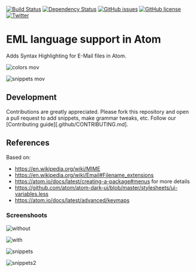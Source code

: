 [![Build Status](https://travis-ci.org/mariozaizar/language-eml.svg?branch=master)](https://travis-ci.org/mariozaizar/language-eml)
[![Dependency Status](https://david-dm.org/mariozaizar/language-eml.svg)](https://david-dm.org/mariozaizar/language-eml)
[![GitHub issues](https://img.shields.io/github/issues/mariozaizar/language-eml.svg)](https://github.com/mariozaizar/language-eml/issues)
[![GitHub license](https://img.shields.io/badge/license-MIT-blue.svg)](https://raw.githubusercontent.com/mariozaizar/language-eml/master/LICENSE.md)
[![Twitter](https://img.shields.io/twitter/url/https/github.com/mariozaizar/language-eml.svg?style=social)](https://twitter.com/intent/tweet?text=Wow:&url=%5Bobject%20Object%5D)

# EML language support in Atom

Adds Syntax Highlighting for E-Mail files in Atom.

![colors mov](https://cloud.githubusercontent.com/assets/164819/22721738/5671f924-ed67-11e6-905f-979b6aba872e.gif)

![snippets mov](https://cloud.githubusercontent.com/assets/164819/22721643/de7bbb94-ed66-11e6-94a3-d96e43d846c3.gif)

## Development

Contributions are greatly appreciated. Please fork this repository and open a pull request to add snippets, make grammar tweaks, etc. Follow our [Contributing guide][.github/CONTRIBUTING.md].

## References

Based on:
- https://en.wikipedia.org/wiki/MIME
- https://en.wikipedia.org/wiki/Email#Filename_extensions
- https://atom.io/docs/latest/creating-a-package#menus for more details
- https://github.com/atom/atom-dark-ui/blob/master/stylesheets/ui-variables.less
- https://atom.io/docs/latest/advanced/keymaps

### Screenshoots 

![without](https://cloud.githubusercontent.com/assets/164819/22721528/1da1b1ee-ed66-11e6-8c02-55a393463d8c.png)

![with](https://cloud.githubusercontent.com/assets/164819/22721530/21e3d30e-ed66-11e6-8a83-c22b5727319e.png)

![snippets](https://cloud.githubusercontent.com/assets/164819/22721536/2706940c-ed66-11e6-83d8-fda55247663d.png)

![snippets2](https://cloud.githubusercontent.com/assets/164819/22721541/2d784f7e-ed66-11e6-9f64-ff599efacee7.png)

